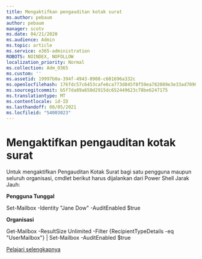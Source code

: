 ```yaml
---
title: Mengaktifkan pengauditan kotak surat
ms.author: pebaum
author: pebaum
manager: scotv
ms.date: 04/21/2020
ms.audience: Admin
ms.topic: article
ms.service: o365-administration
ROBOTS: NOINDEX, NOFOLLOW
localization_priority: Normal
ms.collection: Adm_O365
ms.custom: ''
ms.assetid: 19997b0a-394f-4943-8908-c601696a332c
ms.openlocfilehash: 176fdc57c6453cafe6ca773d845f8f59ea782089e3e33ad70909ed495aa1a8c4
ms.sourcegitcommit: b5f7da89a650d2915dc652449623c78be6247175
ms.translationtype: MT
ms.contentlocale: id-ID
ms.lasthandoff: 08/05/2021
ms.locfileid: "54003023"
---
```

# <a name="enable-mailbox-auditing"></a>Mengaktifkan pengauditan kotak surat

Untuk mengaktifkan Pengauditan Kotak Surat bagi satu pengguna maupun seluruh organisasi, cmdlet berikut harus dijalankan dari Power Shell Jarak Jauh:
  
 **Pengguna Tunggal**
  
Set-Mailbox -Identity "Jane Dow" -AuditEnabled $true
  
 **Organisasi**
  
Get-Mailbox -ResultSize Unlimited -Filter {RecipientTypeDetails -eq "UserMailbox"} | Set-Mailbox -AuditEnabled $true
  
[Pelajari selengkapnya](https://docs.microsoft.com/microsoft-365/compliance/enable-mailbox-auditing)
  

